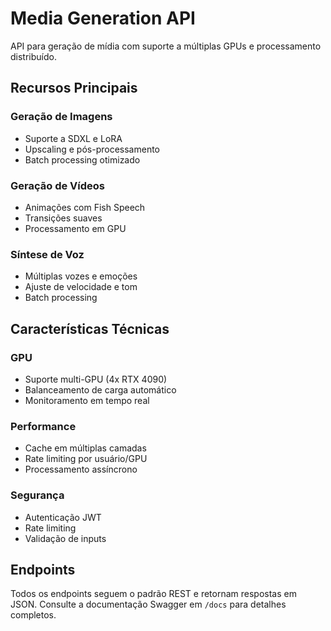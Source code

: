 # Media Generation API

API para geração de mídia com suporte a múltiplas GPUs e processamento distribuído.

## Recursos Principais

### Geração de Imagens
- Suporte a SDXL e LoRA
- Upscaling e pós-processamento
- Batch processing otimizado

### Geração de Vídeos
- Animações com Fish Speech
- Transições suaves
- Processamento em GPU

### Síntese de Voz
- Múltiplas vozes e emoções
- Ajuste de velocidade e tom
- Batch processing

## Características Técnicas

### GPU
- Suporte multi-GPU (4x RTX 4090)
- Balanceamento de carga automático
- Monitoramento em tempo real

### Performance
- Cache em múltiplas camadas
- Rate limiting por usuário/GPU
- Processamento assíncrono

### Segurança
- Autenticação JWT
- Rate limiting
- Validação de inputs

## Endpoints

Todos os endpoints seguem o padrão REST e retornam respostas em JSON.
Consulte a documentação Swagger em `/docs` para detalhes completos. 